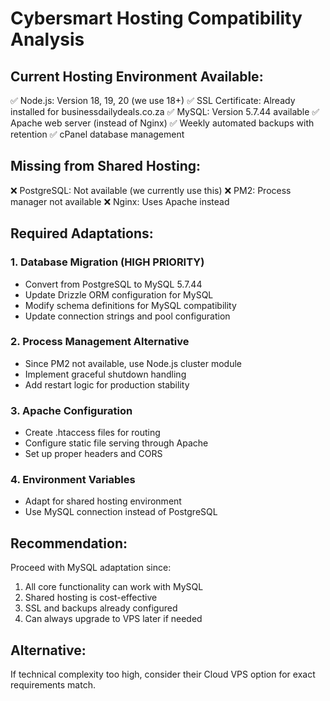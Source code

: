 # Cybersmart Hosting Compatibility Analysis

## Current Hosting Environment Available:
✅ Node.js: Version 18, 19, 20 (we use 18+)
✅ SSL Certificate: Already installed for businessdailydeals.co.za
✅ MySQL: Version 5.7.44 available
✅ Apache web server (instead of Nginx)
✅ Weekly automated backups with retention
✅ cPanel database management

## Missing from Shared Hosting:
❌ PostgreSQL: Not available (we currently use this)
❌ PM2: Process manager not available 
❌ Nginx: Uses Apache instead

## Required Adaptations:

### 1. Database Migration (HIGH PRIORITY)
- Convert from PostgreSQL to MySQL 5.7.44
- Update Drizzle ORM configuration for MySQL
- Modify schema definitions for MySQL compatibility
- Update connection strings and pool configuration

### 2. Process Management Alternative
- Since PM2 not available, use Node.js cluster module
- Implement graceful shutdown handling
- Add restart logic for production stability

### 3. Apache Configuration
- Create .htaccess files for routing
- Configure static file serving through Apache
- Set up proper headers and CORS

### 4. Environment Variables
- Adapt for shared hosting environment
- Use MySQL connection instead of PostgreSQL

## Recommendation:
Proceed with MySQL adaptation since:
1. All core functionality can work with MySQL
2. Shared hosting is cost-effective
3. SSL and backups already configured
4. Can always upgrade to VPS later if needed

## Alternative:
If technical complexity too high, consider their Cloud VPS option for exact requirements match.